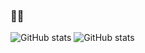 <!--
**dunkyl/dunkyl** is a ✨ _special_ ✨ repository because its `README.md` (this file) appears on your GitHub profile.

Here are some ideas to get you started:

- 🔭 I’m currently working on ...
- 🌱 I’m currently learning ...
- 👯 I’m looking to collaborate on ...
- 🤔 I’m looking for help with ...
- 💬 Ask me about ...
- 📫 How to reach me: ...
- 😄 Pronouns: ...
- ⚡ Fun fact: ...
-->

### 🔣🔣

![GitHub stats](https://github-readme-stats.vercel.app/api/top-langs?username=dunkyl&show_icons=true&theme=dark&langs_count=6&layout=compact#gh-dark-mode-only)
![GitHub stats](https://github-readme-stats.vercel.app/api/top-langs?username=dunkyl&show_icons=true&theme=default&langs_count=6&layout=compact#gh-light-mode-only)

